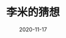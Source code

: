 ---
layout: page
title: 李米的猜想
description: >
  不是我喜欢的类型。
category: 电影
img: assets/img/movie/2020/李米的猜想.webp
star: 3
date: 2020-11-17
---